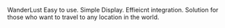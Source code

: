 WanderLust
Easy to use.
Simple Display.
Effieicnt integration.
Solution for those who want to travel to any location in the world.
